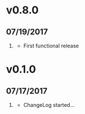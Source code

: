 # v0.8.0
## 07/19/2017

1. [](#new)
    * First functional release

# v0.1.0
##  07/17/2017

1. [](#new)
    * ChangeLog started...
